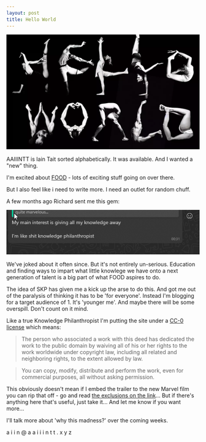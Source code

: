 ```yaml
---
layout: post
title: Hello World
---
```

![Hello World](/images/hello-world/hello-world.webp)

AAIIINTT is Iain Tait sorted alphabetically. It was available. And I wanted a "new" thing.

I'm excited about [FOOD](https://food.xyz) - lots of exciting stuff going on over there.

But I also feel like i need to write more. I need an outlet for random chuff.

A few months ago Richard sent me this gem:

![Shit Knowledge Philanthropist](/images/hello-world/skp.png)

We've joked about it often since. But it's not entirely un-serious. Education and finding ways to impart what little knowlege we have onto a next generation of talent is a big part of what FOOD aspires to do. 

The idea of SKP has given me a kick up the arse to do this. And got me out of the paralysis of thinking it has to be 'for everyone'. Instead I'm blogging for a target audience of 1. It's 'younger me'. And maybe there will be some overspill. Don't count on it mind.

Like a true Knowledge Philanthropist I'm putting the site under a [CC-0 license](https://creativecommons.org/publicdomain/zero/1.0/) which means:

> The person who associated a work with this deed has dedicated the work to the public domain by waiving all of his or her rights to the work worldwide under copyright law, including all related and neighboring rights, to the extent allowed by law.

> You can copy, modify, distribute and perform the work, even for commercial purposes, all without asking permission.

This obviously doesn't mean if I embed the trailer to the new Marvel film you can rip that off - go and read [the exclusions on the link](https://creativecommons.org/publicdomain/zero/1.0/)... But if there's anything here that's useful, just take it... And let me know if you want more...

I'll talk more about 'why this madness?' over the coming weeks.

a i i n @ a a i i i n t t . x y z
